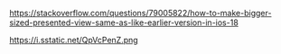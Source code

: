 https://stackoverflow.com/questions/79005822/how-to-make-bigger-sized-presented-view-same-as-like-earlier-version-in-ios-18

https://i.sstatic.net/QpVcPenZ.png
